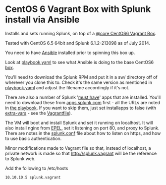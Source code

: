 # CentOS 6 Vagrant Box with Splunk install via Ansible

Installs and sets running Splunk, on top of a [@core CentOS6 Vagrant Box](http://vntx.cc/boxes/centos65.box).

Tested with CentOS 6.5 64bit and Splunk 6.1.2-213098 as of July 2014.

You need to have [Ansible](http://ansible.com) installed prior to spinning this box up.

Look at [playbook.yaml](http://github.com/ghchinoy/splunkbox/blob/master/playbook.yaml) to see what Ansible is doing to the base CentOS6 [box](http://docs.vagrantup.com/v2/virtualbox/boxes.html).

You'll need to download the Splunk RPM and put it in a sw/ directory off of wherever you clone this to. Check it's the same version as mentioned in [playbook.yaml](http://github.com/ghchinoy/splunkbox/blob/master/playbook.yaml) and adjust the filename accordingly if it's not.

There are also a number of Splunk '[must have](http://wiki.splunk.com/Things_I_wish_I_knew_then)' apps that are installed. You'll need to download these from [apps.splunk.com]() first - all the URLs are noted in [the playbook](http://github.com/phips/splunkbox/blob/master/playbook.yaml). If you want to skip them, just set installapps to false (with [extra-vars](http://docs.ansible.com/playbooks_variables.html#passing-variables-on-the-command-line) - see the [Vagrantfile](http://github.com/phips/splunkbox/blob/master/Vagrantfile)). 

The VM will boot and install Splunk and set it running on localhost. It will also install nginx from [EPEL](https://fedoraproject.org/wiki/EPEL), set it listening on port 80, and proxy to Splunk. There are notes in the [splunk.conf](http://github.com/ghchinoy/splunkbox/blob/master/templates/splunk.conf.j2) file about how to listen on https, and how to use basic authentication.

  Minor modifications made to Vagrant file so that, instead of localhost, a private network is made so that http://splunk.vagrant will be the reference to Splunk web.

  Add the following to /etc/hosts

```
10.10.10.5 splunk.vagrant
```